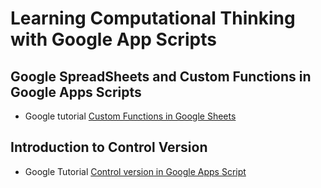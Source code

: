 # Learning Computational Thinking with Google App Scripts

## Google SpreadSheets and Custom Functions in Google Apps Scripts

* Google tutorial [Custom Functions in Google Sheets](custom-functions-in-google-sheets)

## Introduction to Control Version 

* Google Tutorial [Control version in Google Apps Script](control-version)
